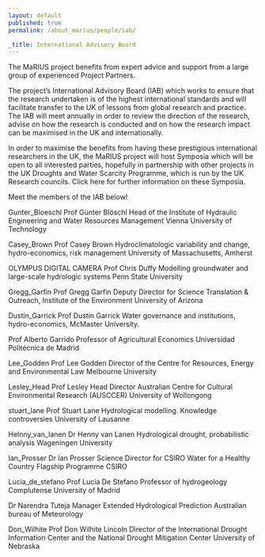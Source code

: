 ```yaml
---
layout: default
published: true
permalink: /about_marius/people/iab/

_title: International Advisory Board
---
```


The MaRIUS project benefits from expert advice and support from a large group of experienced Project Partners.

The project’s International Advisory Board (IAB) which works to ensure that the research undertaken is of the highest international standards and will facilitate transfer to the UK of lessons from global research and practice.  The IAB will meet annually in order to review the direction of the research, advise on how the research is conducted and on how the research impact can be maximised in the UK and internationally.

In order to maximise the benefits from having these prestigious international researchers in the UK, the MaRIUS project will host Symposia which will be open to all interested parties, hopefully in partnership with other projects in the UK Droughts and Water Scarcity Programme, which is run by the UK Research councils.  Click here for further information on these Symposia.

Meet the members of the IAB below!

Gunter_Bloeschl	Prof Günter Blöschl
Head of the Institute of Hydraulic Engineering and Water Resources Management
Vienna University of Technology

Casey_Brown	Prof Casey Brown
Hydroclimatologic variability and change, hydro-economics, risk management
University of Massachusetts, Amherst

OLYMPUS DIGITAL CAMERA	Prof Chris Duffy
Modelling groundwater and large-scale hydrologic systems
Penn State University

Gregg_Garfin	Prof Gregg Garfin
Deputy Director for Science Translation & Outreach, Institute of the Environment University of Arizona

Dustin_Garrick	Prof Dustin Garrick
Water governance and institutions, hydro-economics, McMaster University.

Prof Alberto Garrido
Professor of Agricultural Economics
Universidad Politécnica de Madrid

Lee_Godden	Prof Lee Godden
Director of the Centre for Resources, Energy and Environmental Law
Melbourne University

Lesley_Head	Prof Lesley Head
Director Australian Centre for Cultural Environmental Research (AUSCCER)
University of Wollongong

stuart_lane	Prof Stuart Lane
Hydrological modelling. Knowledge controversies
University of Lausanne

Helnny_van_lanen	Dr Henny van Lanen
Hydrological drought, probabilistic analysis
Wageningen University

Ian_Prosser	Dr Ian Prosser
Science Director for CSIRO Water for a Healthy Country Flagship Programme
CSIRO

Lucia_de_stefano	Prof Lucia De Stefano
Professor of hydrogeology
Complutense University of Madrid

Dr Narendra Tuteja
Manager Extended Hydrological Prediction
Australian bureau of Meteorology

Don_Wilhite	Prof Don Wilhite
Lincoln Director of the International Drought Information Center and the National Drought Mitigation Center
University of Nebraska